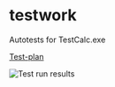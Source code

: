 # testwork
Autotests for TestCalc.exe

[Test-plan](https://docs.google.com/spreadsheets/d/1g6z2PF2KHcH26ZhzV2K5kJmh2zvuqJExTvfUpk1OVSU/edit?usp=sharing)

![Test run results](https://user-images.githubusercontent.com/14972023/152543402-bbc17c57-e7f8-493f-ad05-2442d2f02fb2.png)

